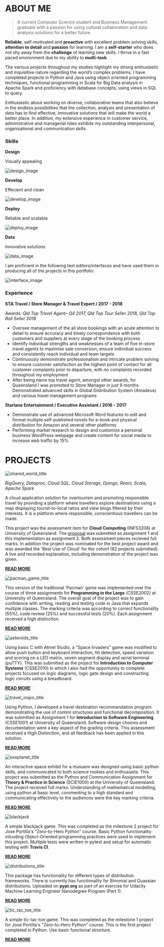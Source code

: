 # **ABOUT ME**

>A current Computer Science student and Business Management graduate with a passion for using cultural collaboration and data analysis solutions for a better future.

**Reliable**, self-motivated and **proactive** with excellent problem solving skills, **attention to detail** and **passion** for learning. I am a **self-starter** who does not shy away from the **challenge** of learning new skills. I thrive in a fast paced environment due to my ability to **multi-task**.

The various projects throughout my studies highlight my strong enthusiastic and inquisitive nature regarding the world’s complex problems. I have completed projects in Python and Java using object oriented programming techniques, functional programming  in Scala for Big Data analysis in Apache Spark and proficiency with database concepts, using views in SQL to query. 

Enthusiastic about working on diverse, collaborative teams that also believe in the endless possibilities that the collection, analysis and presentation of data has to find effective, innovative solutions that will make the world a better place. In addition, my extensive experience in customer service, administrative and managerial roles exhibits my outstanding interpersonal, organisational and communication skills. 

### Skills

**Design**

Visually appealing

![design_image](https://user-images.githubusercontent.com/19520346/69113956-4b3d3800-0ad0-11ea-88ac-f860dc879ecb.PNG)

**Develop**

Effecient and clean

![develop_image](https://user-images.githubusercontent.com/19520346/69113968-4e382880-0ad0-11ea-9e95-43dec173f05a.PNG)

**Deploy**

Reliable and scalable

![deploy_image](https://user-images.githubusercontent.com/19520346/69113922-45475700-0ad0-11ea-8edc-0628177b5c60.PNG)

**Data**

Innovative solutions

![data_image](https://user-images.githubusercontent.com/19520346/69113940-48424780-0ad0-11ea-9fa9-f41d4cb9c151.PNG)

I am proficient in the following text editors/interfaces and have used them in producing all of the projects in this portfolio:

![interface_image](https://user-images.githubusercontent.com/19520346/69114124-6c9e2400-0ad0-11ea-8d4c-a5bb62cad70c.PNG)

### Experience

**STA Travel / Store Manager & Travel Expert / 2017 - 2018**

_Awards: Qld Top Travel Agent– Q4 2017, Qld Top Tour Seller 2018, Qld Top Rail Seller 2018_

- Oversee management of the all store bookings with an acute attention to detail to ensure accuracy and timely correspondence with both customers and suppliers at every stage of the booking process
- Identify individual strengths and weaknesses of a team of five in-store travel agents to maximise sale conversion, ensure individual success and consistently reach individual and team targets
- Continuously demonstrate professionalism and intricate problem solving to ensure customer satisfaction as the highest point of contact for all customer complaints prior to departure, with no complaints recorded throughout my employment
- After being name top travel agent, amongst other awards, for Queensland I was promoted to Store Manager in just 9 months
Demonstrated advanced skills in Global Distribution System (Amadeus) and various travel management programs

**Starlane Entertainment / Executive Assistant / 2016 - 2017**
- Demonstrate use of advanced Microsoft Word features to edit and format multiple self-published novels for e-book and physical distribution for Amazon and several other platforms
- Performing market research  to design and customize a personal business WordPress webpage and create content for social media to increase web traffic by 15%

# **PROJECTS**

![shared_world_title](https://user-images.githubusercontent.com/19520346/71760556-3f37f900-2f0b-11ea-80ef-63285f96b486.PNG)

_BigQuery, Dataproc, Cloud SQL, Cloud Storage, Django, React, Scala, Apache Spark_

A cloud application solution for overtourism and promoting responsible travel by providing a platform where travellers explore destinations using a map displaying tourist-to-local ratios and view blogs filtered by their interests. It is a platform where responsible, conscientious travellers can be made. 

This project was the assessment item for **Cloud Computing** (INFS3208) at University of Queensland. The [proposal](https://teanlouise.github.io/shared-world/proposal) was submitted as assignment 1 and this implementation as assignment 2. Both assessment pieces recieved full marks. In addition the project was nominated for the best project award and was awarded the 'Best Use of Cloud' for the cohort (62 projects submitted). A live and recorded explanation, including demonstration of the project was given.  

[**READ MORE**](https://teanlouise.github.io/Shared-World) 

![pacman_game_title](https://user-images.githubusercontent.com/19520346/71760528-d0f33680-2f0a-11ea-8c11-86afaa22551c.PNG)

This version of the traditional 'Pacman' game was implemented over the course of three assignments for **Programming in the Large** (CSSE2002) at University of Queensland. The overall goal of the project was to gain confidence with writing, reading and testing code in Java that expands multiple classes. The marking criteria was according to correct functionality (55%), code review (25%) and successful tests (20%). Each assignment received a high distinction.

[**READ MORE**](https://teanlouise.github.io/Pacman-Game/)

![asteroids_title](https://user-images.githubusercontent.com/19520346/71760555-3cd59f00-2f0b-11ea-8898-5d0e1483d9aa.PNG)

Using basic C with Atmel Studio, a “Space Invaders” game was modified to allow push button and keyboard interaction, hit detection, speed variation and scoring on a LED matrix, seven segment display and serial terminal (puTTY). This was submitted as the project for **Introduction to Computer Systems** (CSSE2010) in which I also had the opportunity to complete projects focused on logic diagrams, logic gate design and constructing logic circuits using a breadboard. 

[**READ MORE**](https://teanlouise.github.io/Asteroids/)

![travel_inspo_title](https://user-images.githubusercontent.com/19520346/71760553-3b0bdb80-2f0b-11ea-80a5-aa457081812f.PNG)

Using Python, I developed a travel destination recommendation program demonstrating the use of control structures and functional decomposition. It was submitted as Assignment 1 for **Introduction to Software Engineering** (CSSE1001) at University of Queensland. Software design choices and documentation were a key aspect of the grading criteria. This assessment received a High Distinction, and all feedback has been applied in this solution.

[**READ MORE**](https://teanlouise.github.io/Travel-Inspiration/)

![exoplanet_title](https://user-images.githubusercontent.com/19520346/73152900-5a1e1780-411d-11ea-9ec3-d88945a6fed0.PNG)

An interactive space exhibit for a musuem was designed using basic python skills, and communicated to both science rookies and enthusiasts. This project was submitted as the Python and Communication Assignment for **Theory & Practice in Science** (SCIE1000) at the University of Queensland. The project received full marks. Understanding of mathematical modelling, using python at basic level, commenting to a high standard and communicating effectively to the audiences were the key marking criteria.

[**READ MORE**](https://teanlouise.github.io/Exploring-Our-Galaxy/)

![blackjack](https://user-images.githubusercontent.com/19520346/71759847-58d34380-2eff-11ea-8ac5-f833cc0d988c.PNG)

A simple blackjack game. This was completed as the milestone 2 project for Jose Portilla's "Zero-to-Hero Python" course. Basic Python functionality inlcuding Object-Oriented programming practices were used to implement this project. Multiple tests were written in pytest and setup for automatic testing with **Travis CI**.

[**READ MORE**](https://teanlouise.github.io/Blackjack/)

![distributions_title](https://user-images.githubusercontent.com/19520346/72115324-60c53480-3392-11ea-81ce-44032537a75d.png)

This package has functionality for different types of distribution frameworks. There is currently has functionality for Binomial and Guassian distributions. Uploaded on **pypi.org** as part of an exercise for Udacity Machine Learning Engineer Nanodegree Program (Part 1).

[**READ MORE**](https://teanlouise.github.io/Distributions-Package/)

![tic_tac_toe_title](https://user-images.githubusercontent.com/19520346/71760513-a43f1f00-2f0a-11ea-907e-323e156e2154.PNG)

A simple tic-tac-toe game. This was completed as the milestone 1 project for Jose Portilla's "Zero-to-Hero Python" course. This is the first project completed in Python. Use basic functional structure.

[**READ MORE**](https://teanlouise.github.io/Tic-Tac-Toe/)

